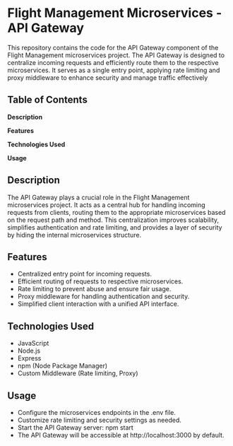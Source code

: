 
# Flight Management Microservices - API Gateway

This repository contains the code for the API Gateway component of the Flight Management microservices project. The API Gateway is designed to centralize incoming requests and efficiently route them to the respective microservices. It serves as a single entry point, applying rate limiting and proxy middleware to enhance security and manage traffic effectively

## Table of Contents

**Description**

**Features**

**Technologies Used**

**Usage**

## Description

The API Gateway plays a crucial role in the Flight Management microservices project. It acts as a central hub for handling incoming requests from clients, routing them to the appropriate microservices based on the request path and method. This centralization improves scalability, simplifies authentication and rate limiting, and provides a layer of security by hiding the internal microservices structure.


## Features

- Centralized entry point for incoming requests.
- Efficient routing of requests to respective microservices.
- Rate limiting to prevent abuse and ensure fair usage.
- Proxy middleware for handling authentication and security.
- Simplified client interaction with a unified API interface.



## Technologies Used

- JavaScript
- Node.js
- Express
- npm (Node Package Manager)
- Custom Middleware (Rate limiting, Proxy)


## Usage

- Configure the microservices endpoints in the .env file.
- Customize rate limiting and security settings as needed.
- Start the API Gateway server: npm start
- The API Gateway will be accessible at http://localhost:3000 by default.
```

